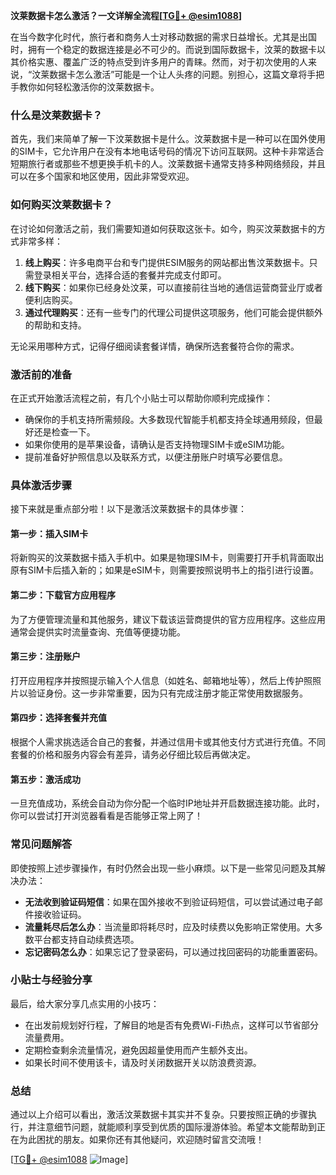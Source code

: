 **汶莱数据卡怎么激活？一文详解全流程[[TG💪+ @esim1088](https://t.me/s/esim1088)]**

在当今数字化时代，旅行者和商务人士对移动数据的需求日益增长。尤其是出国时，拥有一个稳定的数据连接是必不可少的。而说到国际数据卡，汶莱的数据卡以其价格实惠、覆盖广泛的特点受到许多用户的青睐。然而，对于初次使用的人来说，“汶莱数据卡怎么激活”可能是一个让人头疼的问题。别担心，这篇文章将手把手教你如何轻松激活你的汶莱数据卡。

### 什么是汶莱数据卡？

首先，我们来简单了解一下汶莱数据卡是什么。汶莱数据卡是一种可以在国外使用的SIM卡，它允许用户在没有本地电话号码的情况下访问互联网。这种卡非常适合短期旅行者或那些不想更换手机卡的人。汶莱数据卡通常支持多种网络频段，并且可以在多个国家和地区使用，因此非常受欢迎。

### 如何购买汶莱数据卡？

在讨论如何激活之前，我们需要知道如何获取这张卡。如今，购买汶莱数据卡的方式非常多样：

1. **线上购买**：许多电商平台和专门提供ESIM服务的网站都出售汶莱数据卡。只需登录相关平台，选择合适的套餐并完成支付即可。
2. **线下购买**：如果你已经身处汶莱，可以直接前往当地的通信运营商营业厅或者便利店购买。
3. **通过代理购买**：还有一些专门的代理公司提供这项服务，他们可能会提供额外的帮助和支持。

无论采用哪种方式，记得仔细阅读套餐详情，确保所选套餐符合你的需求。

### 激活前的准备

在正式开始激活流程之前，有几个小贴士可以帮助你顺利完成操作：

- 确保你的手机支持所需频段。大多数现代智能手机都支持全球通用频段，但最好还是检查一下。
- 如果你使用的是苹果设备，请确认是否支持物理SIM卡或eSIM功能。
- 提前准备好护照信息以及联系方式，以便注册账户时填写必要信息。

### 具体激活步骤

接下来就是重点部分啦！以下是激活汶莱数据卡的具体步骤：

#### 第一步：插入SIM卡
将新购买的汶莱数据卡插入手机中。如果是物理SIM卡，则需要打开手机背面取出原有SIM卡后插入新的；如果是eSIM卡，则需要按照说明书上的指引进行设置。

#### 第二步：下载官方应用程序
为了方便管理流量和其他服务，建议下载该运营商提供的官方应用程序。这些应用通常会提供实时流量查询、充值等便捷功能。

#### 第三步：注册账户
打开应用程序并按照提示输入个人信息（如姓名、邮箱地址等），然后上传护照照片以验证身份。这一步非常重要，因为只有完成注册才能正常使用数据服务。

#### 第四步：选择套餐并充值
根据个人需求挑选适合自己的套餐，并通过信用卡或其他支付方式进行充值。不同套餐的价格和服务内容会有差异，请务必仔细比较后再做决定。

#### 第五步：激活成功
一旦充值成功，系统会自动为你分配一个临时IP地址并开启数据连接功能。此时，你可以尝试打开浏览器看看是否能够正常上网了！

### 常见问题解答

即使按照上述步骤操作，有时仍然会出现一些小麻烦。以下是一些常见问题及其解决办法：

- **无法收到验证码短信**：如果在国外接收不到验证码短信，可以尝试通过电子邮件接收验证码。
- **流量耗尽后怎么办**：当流量即将耗尽时，应及时续费以免影响正常使用。大多数平台都支持自动续费选项。
- **忘记密码怎么办**：如果忘记了登录密码，可以通过找回密码的功能重置密码。

### 小贴士与经验分享

最后，给大家分享几点实用的小技巧：
- 在出发前规划好行程，了解目的地是否有免费Wi-Fi热点，这样可以节省部分流量费用。
- 定期检查剩余流量情况，避免因超量使用而产生额外支出。
- 如果长时间不使用该卡，请及时关闭数据开关以防浪费资源。

### 总结

通过以上介绍可以看出，激活汶莱数据卡其实并不复杂。只要按照正确的步骤执行，并注意细节问题，就能顺利享受到优质的国际漫游体验。希望本文能帮助到正在为此困扰的朋友。如果你还有其他疑问，欢迎随时留言交流哦！

[[TG💪+ @esim1088](https://t.me/s/esim1088) ![Image](https://i.postimg.cc/4NQfJmqS/Snipaste-2025-05-13-00-14-12.png)]